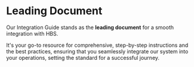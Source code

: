 

#  Leading Document

Our Integration Guide stands as the **leading document** for a smooth
integration with HBS.

It's your go-to resource for comprehensive, step-by-step instructions and the best
practices, ensuring that you seamlessly integrate our system into your
operations, setting the standard for a successful journey.

